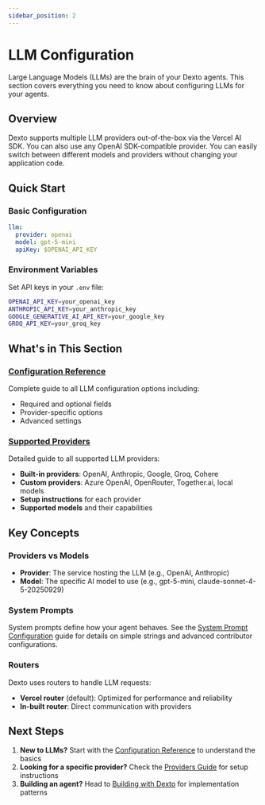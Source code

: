 ```yaml
---
sidebar_position: 2
---
```


# LLM Configuration

Large Language Models (LLMs) are the brain of your Dexto agents. This section covers everything you need to know about configuring LLMs for your agents.

## Overview

Dexto supports multiple LLM providers out-of-the-box via the Vercel AI SDK. You can also use any OpenAI SDK-compatible provider. You can easily switch between different models and providers without changing your application code.

## Quick Start

### Basic Configuration
```yaml
llm:
  provider: openai
  model: gpt-5-mini
  apiKey: $OPENAI_API_KEY
```

### Environment Variables
Set API keys in your `.env` file:
```bash
OPENAI_API_KEY=your_openai_key
ANTHROPIC_API_KEY=your_anthropic_key
GOOGLE_GENERATIVE_AI_API_KEY=your_google_key
GROQ_API_KEY=your_groq_key
```

## What's in This Section

### [Configuration Reference](./configuration.md)
Complete guide to all LLM configuration options including:
- Required and optional fields
- Provider-specific options
- Advanced settings

### [Supported Providers](./providers.md)
Detailed guide to all supported LLM providers:
- **Built-in providers**: OpenAI, Anthropic, Google, Groq, Cohere
- **Custom providers**: Azure OpenAI, OpenRouter, Together.ai, local models
- **Setup instructions** for each provider
- **Supported models** and their capabilities

## Key Concepts

### Providers vs Models
- **Provider**: The service hosting the LLM (e.g., OpenAI, Anthropic)
- **Model**: The specific AI model to use (e.g., gpt-5-mini, claude-sonnet-4-5-20250929)

### System Prompts
System prompts define how your agent behaves. See the [System Prompt Configuration](../systemPrompt.md) guide for details on simple strings and advanced contributor configurations.

### Routers
Dexto uses routers to handle LLM requests:
- **Vercel router** (default): Optimized for performance and reliability
- **In-built router**: Direct communication with providers

## Next Steps

1. **New to LLMs?** Start with the [Configuration Reference](./configuration.md) to understand the basics
2. **Looking for a specific provider?** Check the [Providers Guide](./providers.md) for setup instructions
3. **Building an agent?** Head to [Building with Dexto](../../../tutorials/index.md) for implementation patterns 